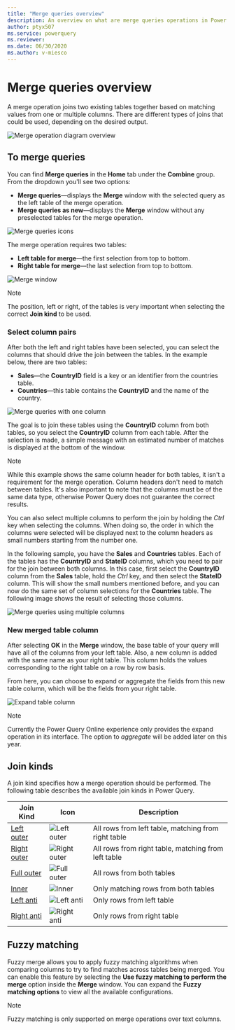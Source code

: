 ```yaml
---
title: "Merge queries overview"
description: An overview on what are merge queries operations in Power Query, and the basic principles and common uses. 
author: ptyx507
ms.service: powerquery
ms.reviewer: 
ms.date: 06/30/2020
ms.author: v-miesco
---
```


# Merge queries overview

A merge operation joins two existing tables together based on matching values from one or multiple columns. There are different types of joins that could be used, depending on the desired output. 

![Merge operation diagram overview](images/merge-operation-diagram-overview.png)

## To merge queries

You can find **Merge queries** in the **Home** tab under the **Combine** group. From the dropdown you'll see two options:
* **Merge queries**&mdash;displays the **Merge** window with the selected query as the left table of the merge operation.
* **Merge queries as new**&mdash;displays the **Merge** window without any preselected tables for the merge operation.

![Merge queries icons](images/me-merge-operations-overview-merge-icons.png)

The merge operation requires two tables:
* **Left table for merge**&mdash;the first selection from top to bottom.
* **Right table for merge**&mdash;the last selection from top to bottom.

![Merge window](images/me-merge-operations-overview-merge-window.png)

>[!Note]
>The position, left or right, of the tables is very important when selecting the correct **Join kind** to be used.

### Select column pairs

After both the left and right tables have been selected, you can select the columns that should drive the join between the tables. In the example below, there are two tables:
* **Sales**&mdash;the **CountryID** field is a key or an identifier from the countries table.
* **Countries**&mdash;this table contains the **CountryID** and the name of the country.

![Merge queries with one column](images/me-merge-operations-overview-merge-window-one-column-sample.png)

The goal is to join these tables using the **CountryID** column from both tables, so you select the **CountryID** column from each table. After the selection is made, a simple message with an estimated number of matches is displayed at the bottom of the window.

>[!Note]
> While this example shows the same column header for both tables, it isn't a requirement for the merge operation. Column headers don't need to match between tables. It's also important to note that the columns must be of the same data type, otherwise Power Query does not guarantee the correct results.

You can also select multiple columns to perform the join by holding the *Ctrl* key when selecting the columns. When doing so, the order in which the columns were selected will be displayed next to the column headers as small numbers starting from the number one. 

In the following sample, you have the **Sales** and **Countries** tables. Each of the tables has the **CountryID** and **StateID** columns, which you need to pair for the join between both columns. 
In this case, first select the **CountryID** column from the **Sales** table, hold the *Ctrl* key, and then select the **StateID** column. This will show the small numbers mentioned before, and you can now do the same set of column selections for the **Countries** table. The following image shows the result of selecting those columns.

![Merge queries using multiple columns](images/me-merge-operations-overview-merge-window-multiple-columns-sample.png)


### New merged table column

After selecting **OK** in the **Merge** window, the base table of your query will have all of the columns from your left table. Also, a new column is added with the same name as your right table. This column holds the values corresponding to the right table on a row by row basis.

From here, you can choose to expand or aggregate the fields from this new table column, which will be the fields from your right table.

![Expand table column](images/me-merge-operations-overview-expand-table-column.png)

>[!Note]
>Currently the Power Query Online experience only provides the expand operation in its interface. The option to *aggregate* will be added later on this year.

## Join kinds

A join kind specifies how a merge operation should be performed. The following table describes the available join kinds in Power Query.

|Join Kind| Icon| Description|
|---------------|-----|-----------|
|[Left outer](merge-queries-left-outer.md)| ![Left outer](images/JoinKindLeftOuterIcon.jpg)| All rows from left table, matching from right table|
|[Right outer](merge-queries-right-outer.md)| ![Right outer](images/JoinKindRightOuterIcon.jpg)| All rows from right table, matching from left table|
|[Full outer](merge-queries-full-outer.md)| ![Full outer](images/JoinKindFullOuterIcon.jpg)| All rows from both tables|
|[Inner](merge-queries-inner.md)| ![Inner](images/JoinKindInnerIcon.jpg)| Only matching rows from both tables|
|[Left anti](merge-queries-left-anti.md)| ![Left anti](images/JoinKindLeftAntiIcon.jpg)| Only rows from left table|
|[Right anti](merge-queries-right-anti.md)| ![Right anti](images/JoinKindRightAntiIcon.jpg)| Only rows from right table|

## Fuzzy matching

Fuzzy merge allows you to apply fuzzy matching algorithms when comparing columns to try to find matches across tables being merged. You can enable this feature by selecting the **Use fuzzy matching to perform the merge** option inside the **Merge** window. You can expand the **Fuzzy matching options** to view all the available configurations.

>[!Note]
>Fuzzy matching is only supported on merge operations over text columns. 
